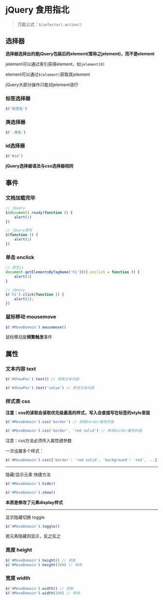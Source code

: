 # jQuery 食用指北

> 万能公式：`$(selector).action()`

## 选择器

**选择器选择出的是jQuery包装后的element(暂称之jelement)，而不是element**

jelement可以通过索引获得element，如`jelement[0]`

element可以通过`$(element)`获取其jelement

jQuery大部分操作只能对jelement进行

### 标签选择器

```js
$('标签名')
```

### 类选择器

```js
$('.类名')
```

### id选择器

```js
$('#id')
```

**jQuery选择器语法与css选择器相同**

## 事件

### 文档加载完毕

```js
// jQuery
$(document).ready(function () {
    alert(1)
})
```

```js
// jQuery简写
$(function () {
    alert(1)
})
```

### 单击 onclick

```js
// 原生js
document.getElementsByTagName('h1')[0].onclick = function () {
    alert(1)
}
```

```js
// jQuery
$('h1').click(function () {
    alert(1);
})
```

###  鼠标移动 mousemove

```js
$('#MoveDomain').mousemove()
```

鼠标移动是**频繁触发**事件

## 属性

### 文本内容 text

```js
$('#ShowPos').text() // 获取文本内容
```

```js
$('#ShowPos').text('value') // 修改文本内容
```

### 样式表 css

**注意：css的读取会读取优先级最高的样式，写入会直接写在标签的style里面**

```js
$('#MoveDomain').css('border') // 获取border属性的值
```

```js
$('#MoveDomain').css('border', 'red solid') // 修改border属性的值
```

注意：css方法必须传入属性键参数

一次设置多个样式：

```js
$('#MoveDomain').css({'border': 'red solid', 'background': 'red', ...})
```

---

隐藏/显示元素 快捷方法

```js
$('#MoveDomain').hide()
```

```js
$('#MoveDomain').show()
```

**本质是修改了元素display样式**

---

显示隐藏切换 toggle

```js
$('#MoveDomain').toggle()
```

若元素隐藏则显示，反之反之

### 高度 height

```js
$('#MoveDomain').height() // 获取
$('#MoveDomain').height(100) // 修改
```

### 宽度 width

```js
$('#MoveDomain').width() // 获取
$('#MoveDomain').width(100) // 修改
```